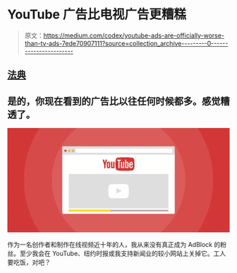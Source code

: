 # YouTube 广告比电视广告更糟糕

> 原文：<https://medium.com/codex/youtube-ads-are-officially-worse-than-tv-ads-7ede70907111?source=collection_archive---------0----------------------->

## [法典](http://medium.com/codex)

## 是的，你现在看到的广告比以往任何时候都多。感觉糟透了。

![](img/c8ab4a2e63348092ee1a4586833ef509.png)

作为一名创作者和制作在线视频近十年的人，我从来没有真正成为 AdBlock 的粉丝。至少我会在 YouTube、纽约时报或我支持新闻业的较小网站上关掉它。工人要吃饭，对吧？